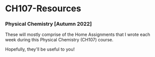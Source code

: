 # CH107-Resources
### Physical Chemistry [Autumn 2022]

These will mostly comprise of the Home Assignments that I wrote each week during this Physical Chemistry (CH107) course.

Hopefully, they'll be useful to you!
